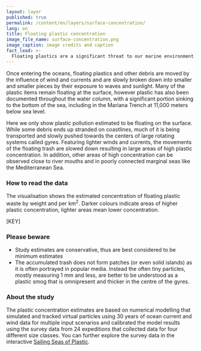 ```yaml
---
layout: layer
published: true
permalink: /content/en/layers/surface-concentration/
lang: en
title: Floating plastic concentration
image_file_name: surface-concentration.png
image_caption: image credits and caption
fact_lead: >-
  Floating plastics are a significant threat to our marine environment. Seabirds, fish and marine mammals can become entangled in or ingest plastic debris, and as a result toxic pollutants can accumulate in the global food chains.
---
```


Once entering the oceans, floating plastics and other debris are moved by the influence of wind and currents and are slowly broken down into smaller and smaller pieces by their exposure to waves and sunlight. Many of the plastic items remain floating at the surface, however plastic has also been documented throughout the water column, with a significant portion sinking to the bottom of the sea, including in the Mariana Trench at 11,000 meters below sea level.

Here we only show plastic pollution estimated to be floating on the surface. While some debris ends up stranded on coastlines, much of it is being transported and slowly pushed towards the centers of large rotating systems called gyres. Featuring lighter winds and currents, the movements of the floating trash are slowed down resulting in large areas of high plastic concentration. In addition, other areas of high concentration can be observed close to river mouths and in poorly connected marginal seas like the Mediterranean Sea.

### How to read the data

The visualisation shows the estimated concentration of floating plastic waste by weight and per km<sup>2</sup>. Darker colours indicate areas of higher plastic concentration, lighter areas mean lower concentration.

[KEY]

### Please beware

* Study estimates are conservative, thus are best considered to be minimum estimates
* The accumulated trash does not form patches (or even solid islands) as it is often portrayed in popular media. Instead the often tiny particles, mostly measuring 1 mm and less, are better to be understood as a plastic smog that is omnipresent and thicker in the centre of the gyres.


### About the study

The plastic concentration estimates are based on numerical modelling that simulated and tracked virtual particles using 30 years of ocean current and wind data for multiple input scenarios and calibrated the model results using the survey data from 24 expeditions that collected data for four different size classes. You can further explore the survey data in the interactive [Sailing Seas of Plastic](http://app.dumpark.com/seas-of-plastic-2/).
